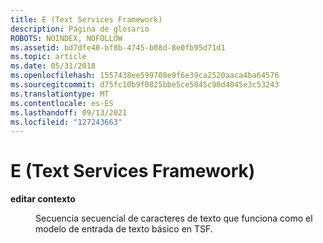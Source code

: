 ```yaml
---
title: E (Text Services Framework)
description: Página de glosario
ROBOTS: NOINDEX, NOFOLLOW
ms.assetid: bd7dfe40-bf8b-4745-b08d-8e0fb95d71d1
ms.topic: article
ms.date: 05/31/2018
ms.openlocfilehash: 1557438ee599708e9f6e39ca2520aaca4ba64576
ms.sourcegitcommit: d75fc10b9f0825bbe5ce5045c90d4045e3c53243
ms.translationtype: MT
ms.contentlocale: es-ES
ms.lasthandoff: 09/13/2021
ms.locfileid: "127243663"
---
```

# <a name="e-text-services-framework"></a>E (Text Services Framework)

<dl> <dt>

<span id="_tsf_edit_context_gly"></span><span id="_TSF_EDIT_CONTEXT_GLY"></span>**editar contexto**
</dt> <dd>

Secuencia secuencial de caracteres de texto que funciona como el modelo de entrada de texto básico en TSF.

</dd> </dl>

 

 




